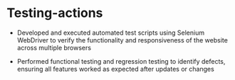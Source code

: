 # Testing-actions
* Developed and executed automated test scripts using Selenium WebDriver to verify the functionality and
 responsiveness of the website across multiple browsers

* Performed functional testing and regression testing to identify defects, ensuring all features worked as
  expected after updates or changes
